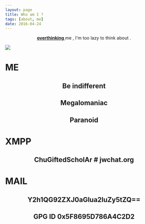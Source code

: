 ```yaml
---
layout: page
title: Who am I ?
tags: [about, me]
date: 2016-04-24
---
```

    
<center><a href="http://overthinking.me"><b>overthinking </b></a>me , I'm too lazy to think about .</center>


![](http://7xpy22.com1.z0.glb.clouddn.com/overthinking.meunsplash.com.photo-1452716726610-30ed68426a6b.jpg)



#  ME

## <center>Be indifferent</center>

## <center>Megalomaniac</center>

## <center>Paranoid</center>

#  XMPP

## <center>ChuGiftedScholAr # jwchat.org</center>  

#  MAIL

## <center>Y2h1QG92ZXJ0aGlua2luZy5tZQ==</center>

## <center>GPG ID 0x5F8695D786A4C2D2</center>


